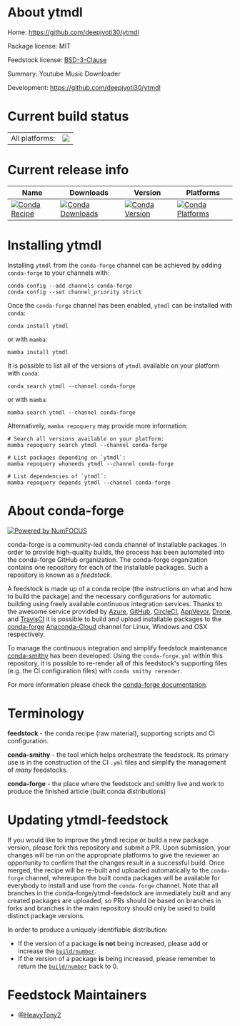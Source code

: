 About ytmdl
===========

Home: https://github.com/deepjyoti30/ytmdl

Package license: MIT

Feedstock license: [BSD-3-Clause](https://github.com/conda-forge/ytmdl-feedstock/blob/main/LICENSE.txt)

Summary: Youtube Music Downloader

Development: https://github.com/deepjyoti30/ytmdl

Current build status
====================


<table><tr><td>All platforms:</td>
    <td>
      <a href="https://dev.azure.com/conda-forge/feedstock-builds/_build/latest?definitionId=15102&branchName=main">
        <img src="https://dev.azure.com/conda-forge/feedstock-builds/_apis/build/status/ytmdl-feedstock?branchName=main">
      </a>
    </td>
  </tr>
</table>

Current release info
====================

| Name | Downloads | Version | Platforms |
| --- | --- | --- | --- |
| [![Conda Recipe](https://img.shields.io/badge/recipe-ytmdl-green.svg)](https://anaconda.org/conda-forge/ytmdl) | [![Conda Downloads](https://img.shields.io/conda/dn/conda-forge/ytmdl.svg)](https://anaconda.org/conda-forge/ytmdl) | [![Conda Version](https://img.shields.io/conda/vn/conda-forge/ytmdl.svg)](https://anaconda.org/conda-forge/ytmdl) | [![Conda Platforms](https://img.shields.io/conda/pn/conda-forge/ytmdl.svg)](https://anaconda.org/conda-forge/ytmdl) |

Installing ytmdl
================

Installing `ytmdl` from the `conda-forge` channel can be achieved by adding `conda-forge` to your channels with:

```
conda config --add channels conda-forge
conda config --set channel_priority strict
```

Once the `conda-forge` channel has been enabled, `ytmdl` can be installed with `conda`:

```
conda install ytmdl
```

or with `mamba`:

```
mamba install ytmdl
```

It is possible to list all of the versions of `ytmdl` available on your platform with `conda`:

```
conda search ytmdl --channel conda-forge
```

or with `mamba`:

```
mamba search ytmdl --channel conda-forge
```

Alternatively, `mamba repoquery` may provide more information:

```
# Search all versions available on your platform:
mamba repoquery search ytmdl --channel conda-forge

# List packages depending on `ytmdl`:
mamba repoquery whoneeds ytmdl --channel conda-forge

# List dependencies of `ytmdl`:
mamba repoquery depends ytmdl --channel conda-forge
```


About conda-forge
=================

[![Powered by
NumFOCUS](https://img.shields.io/badge/powered%20by-NumFOCUS-orange.svg?style=flat&colorA=E1523D&colorB=007D8A)](https://numfocus.org)

conda-forge is a community-led conda channel of installable packages.
In order to provide high-quality builds, the process has been automated into the
conda-forge GitHub organization. The conda-forge organization contains one repository
for each of the installable packages. Such a repository is known as a *feedstock*.

A feedstock is made up of a conda recipe (the instructions on what and how to build
the package) and the necessary configurations for automatic building using freely
available continuous integration services. Thanks to the awesome service provided by
[Azure](https://azure.microsoft.com/en-us/services/devops/), [GitHub](https://github.com/),
[CircleCI](https://circleci.com/), [AppVeyor](https://www.appveyor.com/),
[Drone](https://cloud.drone.io/welcome), and [TravisCI](https://travis-ci.com/)
it is possible to build and upload installable packages to the
[conda-forge](https://anaconda.org/conda-forge) [Anaconda-Cloud](https://anaconda.org/)
channel for Linux, Windows and OSX respectively.

To manage the continuous integration and simplify feedstock maintenance
[conda-smithy](https://github.com/conda-forge/conda-smithy) has been developed.
Using the ``conda-forge.yml`` within this repository, it is possible to re-render all of
this feedstock's supporting files (e.g. the CI configuration files) with ``conda smithy rerender``.

For more information please check the [conda-forge documentation](https://conda-forge.org/docs/).

Terminology
===========

**feedstock** - the conda recipe (raw material), supporting scripts and CI configuration.

**conda-smithy** - the tool which helps orchestrate the feedstock.
                   Its primary use is in the construction of the CI ``.yml`` files
                   and simplify the management of *many* feedstocks.

**conda-forge** - the place where the feedstock and smithy live and work to
                  produce the finished article (built conda distributions)


Updating ytmdl-feedstock
========================

If you would like to improve the ytmdl recipe or build a new
package version, please fork this repository and submit a PR. Upon submission,
your changes will be run on the appropriate platforms to give the reviewer an
opportunity to confirm that the changes result in a successful build. Once
merged, the recipe will be re-built and uploaded automatically to the
`conda-forge` channel, whereupon the built conda packages will be available for
everybody to install and use from the `conda-forge` channel.
Note that all branches in the conda-forge/ytmdl-feedstock are
immediately built and any created packages are uploaded, so PRs should be based
on branches in forks and branches in the main repository should only be used to
build distinct package versions.

In order to produce a uniquely identifiable distribution:
 * If the version of a package **is not** being increased, please add or increase
   the [``build/number``](https://docs.conda.io/projects/conda-build/en/latest/resources/define-metadata.html#build-number-and-string).
 * If the version of a package **is** being increased, please remember to return
   the [``build/number``](https://docs.conda.io/projects/conda-build/en/latest/resources/define-metadata.html#build-number-and-string)
   back to 0.

Feedstock Maintainers
=====================

* [@HeavyTony2](https://github.com/HeavyTony2/)

